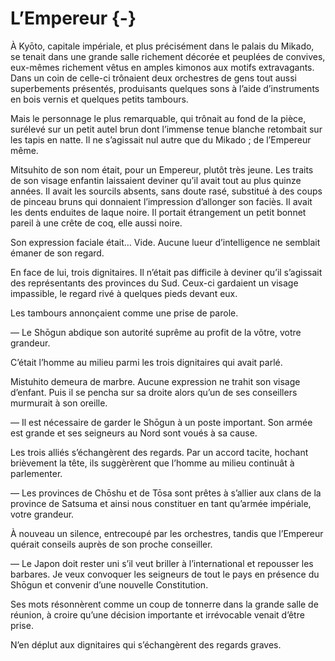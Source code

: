 # L’Empereur {-}

À Kyōto, capitale impériale, et plus précisément dans le palais du Mikado, se
tenait dans une grande salle richement décorée et peuplées de convives,
eux-mêmes richement vêtus en amples kimonos aux motifs extravagants. Dans un
coin de celle-ci trônaient deux orchestres de gens tout aussi superbements
présentés, produisants quelques sons à l’aide d’instruments en bois
vernis et quelques petits tambours.

Mais le personnage le plus remarquable, qui trônait au fond de la pièce,
surélevé sur un petit autel brun dont l’immense tenue blanche retombait sur les
tapis en natte. Il ne s’agissait nul autre que du Mikado ; de l’Empereur même.

Mitsuhito de son nom était, pour un Empereur, plutôt très jeune. Les traits
de son visage enfantin laissaient deviner qu’il avait tout au plus quinze
années. Il avait les sourcils absents, sans doute rasé, substitué à des coups
de pinceau bruns qui donnaient l’impression d’allonger son faciès. Il avait les
dents enduites de laque noire. Il portait étrangement un petit bonnet pareil à
une crête de coq, elle aussi noire.

Son expression faciale était… Vide. Aucune lueur d’intelligence ne semblait
émaner de son regard.

En face de lui, trois dignitaires. Il n’était pas difficile
à deviner qu’il s’agissait des représentants des provinces du Sud. Ceux-ci
gardaient un visage impassible, le regard rivé à quelques pieds devant eux.

Les tambours annonçaient comme une prise de parole.

— Le Shōgun abdique son autorité suprême au profit de la vôtre, votre grandeur.

C’était l’homme au milieu parmi les trois dignitaires qui avait parlé.

Mistuhito demeura de marbre. Aucune expression ne trahit son visage d’enfant.
Puis il se pencha sur sa droite alors qu’un de ses conseillers murmurait à son
oreille.

— Il est nécessaire de garder le Shōgun à un poste important. Son armée est
grande et ses seigneurs au Nord sont voués à sa cause.

Les trois alliés s’échangèrent des regards. Par un accord tacite, hochant 
brièvement la tête, ils suggèrèrent que l’homme au milieu continuât à
parlementer.

— Les provinces de Chōshu et de Tōsa sont prêtes à s’allier aux clans de la
province de Satsuma et ainsi nous constituer en tant qu’armée impériale, votre
grandeur.

À nouveau un silence, entrecoupé par les orchestres, tandis que l’Empereur
quérait conseils auprès de son proche conseiller.

— Le Japon doit rester uni s’il veut briller à l’international et repousser les
barbares. Je veux convoquer les seigneurs de tout le pays en présence du
Shōgun et convenir d’une nouvelle Constitution.

Ses mots résonnèrent comme un coup de tonnerre dans la grande salle de réunion,
à croire qu’une décision importante et irrévocable venait d’être prise.

N’en déplut aux dignitaires qui s’échangèrent des regards graves.
